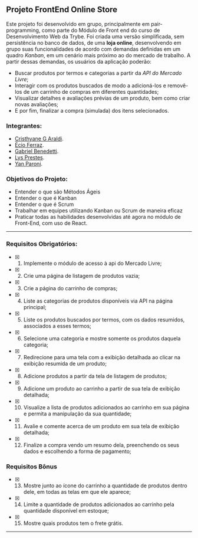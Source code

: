 ## Projeto FrontEnd Online Store
Este projeto foi desenvolvido em grupo, principalmente em pair-programming, como parte do Módulo de Front end do curso de Desenvolvimento Web da Trybe.
Foi criada uma versão simplificada, sem persistência no banco de dados, de uma **loja online**, desenvolvendo em grupo suas funcionalidades de acordo com demandas definidas em um quadro _Kanban_, em um cenário mais próximo ao do mercado de trabalho. A partir dessas demandas, os usuários da aplicação poderão:
  - Buscar produtos por termos e categorias a partir da _API do Mercado Livre_;
  - Interagir com os produtos buscados de modo a adicioná-los e removê-los de um carrinho de compras em diferentes quantidades;
  - Visualizar detalhes e avaliações prévias de um produto, bem como criar novas avaliações;
  - E por fim, finalizar a compra (simulada) dos itens selecionados.

### Integrantes: 
- [Cristhyane G Araldi](https://github.com/CristhyaneAraldi).
- [Écio Ferraz](https://github.com/ecioferraz).
- [Gabriel Benedetti](https://github.com/Benedetti14).
- [Lys Prestes](https://github.com/lysprestes).
- [Yan Paroni](https://github.com/YanParoni).

### Objetivos do Projeto:

* Entender o que são Métodos Ágeis
* Entender o que é Kanban
* Entender o que é Scrum
* Trabalhar em equipes utilizando Kanban ou Scrum de maneira eficaz
* Praticar todas as habilidades desenvolvidas até agora no módulo de Front-End, com uso de React.

---
### Requisitos Obrigatórios:
- [X] 1. Implemente o módulo de acesso à api do Mercado Livre;
- [X] 2. Crie uma página de listagem de produtos vazia;
- [X] 3. Crie a página do carrinho de compras;
- [X] 4. Liste as categorias de produtos disponíveis via API na página principal;
- [X] 5. Liste os produtos buscados por termos, com os dados resumidos, associados a esses termos;
- [X] 6. Selecione uma categoria e mostre somente os produtos daquela categoria;
- [X] 7. Redirecione para uma tela com a exibição detalhada ao clicar na exibição resumida de um produto;
- [X] 8. Adicione produtos a partir da tela de listagem de produtos;
- [X] 9. Adicione um produto ao carrinho a partir de sua tela de exibição detalhada;
- [X] 10. Visualize a lista de produtos adicionados ao carrinho em sua página e permita a manipulação da sua quantidade;
- [X] 11. Avalie e comente acerca de um produto em sua tela de exibição detalhada;
- [X] 12. Finalize a compra vendo um resumo dela, preenchendo os seus dados e escolhendo a forma de pagamento;


### Requisitos Bônus
- [X] 13. Mostre junto ao ícone do carrinho a quantidade de produtos dentro dele, em todas as telas em que ele aparece;
- [X] 14. Limite a quantidade de produtos adicionados ao carrinho pela quantidade disponível em estoque;
- [X] 15. Mostre quais produtos tem o frete grátis.


--- 



